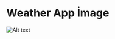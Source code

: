# Weather App İmage


<img src="https://i.hizliresim.com/9ww7yso.png" alt="Alt text" title="Weather App">

